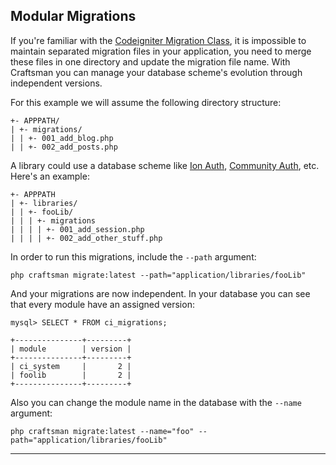 ## Modular Migrations

If you're familiar with the [Codeigniter Migration Class](https://codeigniter.com/user_guide/libraries/migration.html), it is impossible to maintain separated migration files in your application, you need to merge these files in one directory and update the migration file name. With Craftsman you can manage your database scheme's evolution through independent versions.

For this example we will assume the following directory structure:

    +- APPPATH/
    | +- migrations/
    | | +- 001_add_blog.php
    | | +- 002_add_posts.php

A library could use a database scheme like [Ion Auth](http://benedmunds.com/ion_auth/), [Community Auth](http://community-auth.com/), etc. Here's an example:

    +- APPPATH
    | +- libraries/
    | | +- fooLib/
    | | | +- migrations
    | | | | +- 001_add_session.php
    | | | | +- 002_add_other_stuff.php

In order to run this migrations, include the `--path` argument:

    php craftsman migrate:latest --path="application/libraries/fooLib"

And your migrations are now independent. In your database you can see that every module have an assigned version:

    mysql> SELECT * FROM ci_migrations;

    +---------------+---------+
    | module        | version |
    +---------------+---------+
    | ci_system     |       2 |
    | foolib        |       2 |
    +---------------+---------+

Also you can change the module name in the database with the `--name` argument:

    php craftsman migrate:latest --name="foo" --path="application/libraries/fooLib"

---
